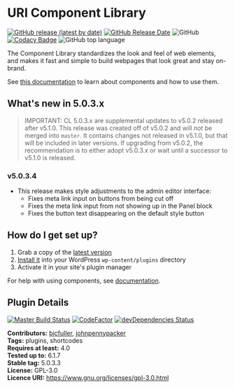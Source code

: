 # URI Component Library

[![GitHub release (latest by date)](https://img.shields.io/github/v/release/uriweb/uri-component-library)](https://github.com/uriweb/uri-component-library/releases/latest)
[![GitHub Release Date](https://img.shields.io/github/release-date/uriweb/uri-component-library)](https://github.com/uriweb/uri-component-library/releases/latest)
![GitHub](https://img.shields.io/github/license/uriweb/uri-component-library)
[![Codacy Badge](https://img.shields.io/codacy/grade/043fca0aa28b4b2db799d5daacf2d27d/master)](https://www.codacy.com/app/uriweb/uri-component-library?utm_source=github.com&amp;utm_medium=referral&amp;utm_content=uriweb/uri-component-library&amp;utm_campaign=Badge_Grade)
![GitHub top language](https://img.shields.io/github/languages/top/uriweb/uri-component-library?color=violet&branch=master)

The Component Library standardizes the look and feel of web elements, and makes it fast and simple to build webpages that look great and stay on-brand.

See [this documentation](https://www.uri.edu/wordpress/components/) to learn about components and how to use them.

## What's new in 5.0.3.x

> IMPORTANT: CL 5.0.3.x are supplemental updates to v5.0.2 released after v5.1.0.  This release was created off of v5.0.2 and will *not* be merged into `master`. It contains changes not released in v5.1.0, but that will be included in later versions.  If upgrading from v5.0.2, the recommendation is to either adopt v5.0.3.x or wait until a successor to v5.1.0 is released.

### v5.0.3.4

* This release makes style adjustments to the admin editor interface:
    * Fixes meta link input on buttons from being cut off
    * Fixes the meta link input from not showing up in the Panel block
    * Fixes the button text disappearing on the default style button

## How do I get set up?

1. Grab a copy of the [latest version](https://github.com/uriweb/uri-component-library/releases/latest)
2. [Install it](https://wordpress.org/support/article/managing-plugins/#installing-plugins) into your WordPress `wp-content/plugins` directory
3. Activate it in your site's plugin manager

For help with using components, see [documentation](https://www.uri.edu/wordpress/components/).

## Plugin Details

[![Master Build Status](https://travis-ci.com/uriweb/uri-component-library.svg?branch=master "Master build status")](https://travis-ci.com/uriweb/uri-component-library)
[![CodeFactor](https://www.codefactor.io/repository/github/uriweb/uri-component-library/badge/master)](https://www.codefactor.io/repository/github/uriweb/uri-component-library/overview/master)
[![devDependencies Status](https://david-dm.org/uriweb/uri-component-library/dev-status.svg)](https://david-dm.org/uriweb/uri-component-library?type=dev)

__Contributors:__ [bjcfuller](https://github.com/bjcfuller), [johnpennypacker](https://github.com/johnpennypacker)  
__Tags:__ plugins, shortcodes  
__Requires at least:__ 4.0  
__Tested up to:__ 6.1.7  
__Stable tag:__ 5.0.3.3  
__License:__ GPL-3.0  
__Licence URI:__ https://www.gnu.org/licenses/gpl-3.0.html
